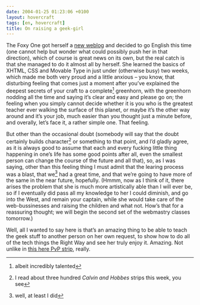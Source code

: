 ```yaml
---
date: 2004-01-25 01:23:06 +0100
layout: hovercraft
tags: [en, hovercraft]
title: On raising a geek-girl
---
```


The Foxy One got herself a [new weblog](http://thoughtscriber.net/ 'Miss Thoughtscriber dot Net') and decided to go English this time (one cannot help but wonder what could possibly push her in that direction), which of course is great news on its own, but the real catch is that she managed to do it almost all by herself. She learned the basics of XHTML, CSS and Movable Type in just under (otherwise busy) two weeks, which made me both very proud and a little anxious – you know, that disturbing feeling that comes just a moment after you’ve explained the deepest secrets of your craft to a complete[^1] greenhorn, with the greenhorn nodding all the time and saying it’s clear and easy and please go on; the feeling when you simply cannot decide whether it is you who is the greatest teacher ever walking the surface of this planet, or maybe it’s the other way around and it’s your job, much easier than you thought just a minute before, and overally, let’s face it, a rather simple one. That feeling.

But other than the occasional doubt (somebody will say that the doubt certainly builds character[^2] or something to that point, and I’d gladly agree, as it is always good to assume that each and every fucking little thing happening in one’s life has some good points after all, even the smallest person can change the course of the future and all that), so, as I was saying, other than this feeling thing I must admit that the learing process was a blast, that we[^3] had a great time, and that we’re going to have more of the same in the near future, hopefully. (Hmmm, now as I think of it, there arises the problem that she is much more artistically able than I will ever be, so if I eventually did pass all my knowledge to her I could diminish, and go into the West, and remain your captain, while she would take care of the web-bussinesses and raising the children and what not. How’s that for a reassuring thought; we will begin the second set of the webmastry classes tomorrow.)

Well, all I wanted to say here is that’s an amazing thing to be able to teach the geek stuff to another person on her own request, to show how to do all of the tech things the Right Way and see her truly enjoy it. Amazing. Not unlike in [this here PvP strip](http://www.pvponline.com/2004/01/15/thu-jan-15/ 's/Mac/Linux, of course'), really.

[^1]: albeit incredibly talented
[^2]: I read about three hundred <cite>Calvin and Hobbes</cite> strips this week, you see
[^3]: well, at least I did

